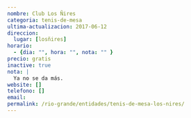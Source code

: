 ```yaml
---
nombre: Club Los Ñires
categoria: tenis-de-mesa
ultima-actualizacion: 2017-06-12
direccion: 
  lugar: [losñires]
horario: 
  - {dia: "", hora: "", nota: "" }
precio: gratis
inactive: true
nota: | 
  Ya no se da más.
website: []
telefono: []
email: 
permalink: /rio-grande/entidades/tenis-de-mesa-los-nires/
---
```


